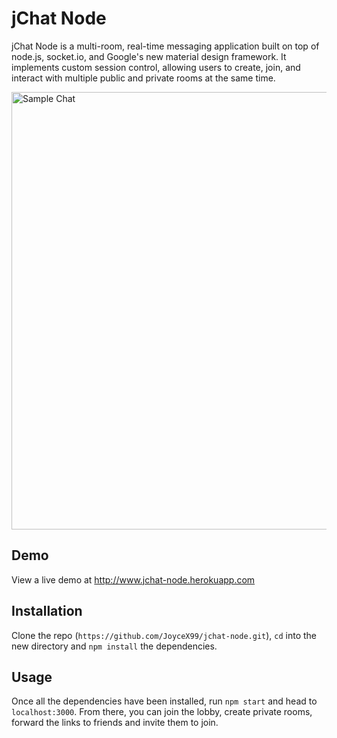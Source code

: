 # jChat Node
jChat Node is a multi-room, real-time messaging application built on top of node.js, socket.io, and Google's new material design framework. It implements custom session control, allowing users to create, join, and interact with multiple public and private rooms at the same time. 

<img src="https://cdn.rawgit.com/JoyceX99/jchat-node/master/images/jchat_sample.jpg" alt="Sample Chat" width="700">

## Demo
View a live demo at <http://www.jchat-node.herokuapp.com>

## Installation
Clone the repo (`https://github.com/JoyceX99/jchat-node.git`), `cd` into the new directory and `npm install` the dependencies. 

## Usage
Once all the dependencies have been installed, run `npm start` and head to `localhost:3000`. From there, you can join the lobby, create private rooms, forward the links to friends and invite them to join. 
